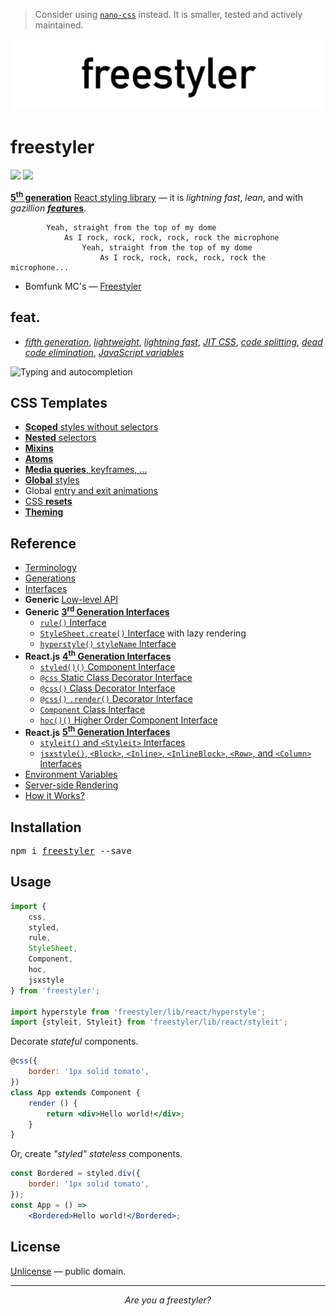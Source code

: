 > Consider using [`nano-css`](https://github.com/streamich/nano-css) instead. It is smaller, tested and actively maintained.

![libreact logo](./docs/assets/freestyler.png)

# freestyler

[![][npm-badge]][npm-url] [![][travis-badge]][travis-url]

[**5<sup>th</sup> generation**](./docs/en/generations.md) [React styling library][npm-url] &mdash;
it is *lightning fast*, *lean*, and with *gazillion* [__*feat*ures__](#feat).

```
        Yeah, straight from the top of my dome
            As I rock, rock, rock, rock, rock the microphone
                Yeah, straight from the top of my dome
                    As I rock, rock, rock, rock, rock the microphone...
```

- Bomfunk MC's &mdash; [Freestyler](https://www.youtube.com/watch?v=ymNFyxvIdaM)


## feat.

- *[fifth generation](./docs/en/feat/fifth-generation.md)*, *[lightweight](./docs/en/feat/lightweight.md)*, *[lightning fast](./docs/en/feat/fast.md)*, *[JIT CSS](./docs/en/feat/jit-css.md)*, *[code splitting](./docs/en/feat/code-splitting.md)*, *[dead code elimination](./docs/en/feat/dead-code-elimination.md)*, *[JavaScript variables](./docs/en/feat/variables.md)*

![Typing and autocompletion](./docs/assets/typing.gif)

## CSS Templates

- [__Scoped__ styles without selectors](./docs/en/feat/scoped.md)
- [__Nested__ selectors](./docs/en/feat/nesting.md)
- __[Mixins](./docs/en/feat/mixins.md)__
- __[Atoms](./docs/en/feat/atoms.md)__
- [__Media queries__, keyframes, ...](./docs/en/feat/media.md)
- [__Global__ styles](./docs/en/feat/global.md)
- Global [entry and exit animations](./docs/en/animation.md)
- [CSS __resets__](./docs/en/feat/resets.md)
- __[Theming](./docs/en/feat/theming.md)__


## Reference

- [Terminology](./docs/en/terminology.md)
- [Generations](./docs/en/generations.md)
- [Interfaces](./docs/en/interfaces.md)
- __Generic__ [Low-level API](./docs/en/low-level-api.md)
- __Generic__ [__3<sup>rd</sup> Generation Interfaces__](./docs/en/3rd-gen.md)
    - [`rule()` Interface](./docs/en/rule.md)
    - [`StyleSheet.create()` Interface](./docs/en/StyleSheet.md) with lazy rendering
    - [`hyperstyle()` `styleName` Interface](./docs/en/hyperstyle.md)
- __React.js__ [__4<sup>th</sup> Generation Interfaces__](./docs/en/4th-gen.md)
    - [`styled()()` Component Interface](./docs/en/styled.md)
    - [`@css` Static Class Decorator Interface](./docs/en/css-static-class-decorator.md)
    - [`@css()` Class Decorator Interface](./docs/en/css-class-decorator.md)
    - [`@css()` `.render()` Decorator Interface](./docs/en/css-render-decorator.md)
    - [`Component` Class Interface](./docs/en/component-class.md)
    - [`hoc()()` Higher Order Component Interface](./docs/en/hoc-generator.md)
- __React.js__ [__5<sup>th</sup> Generation Interfaces__](./docs/en/5th-gen.md)
    - [`styleit()` and `<Styleit>` Interfaces](./docs/en/styleit.md)
    - [`jsxstyle()`, `<Block>`, `<Inline>`, `<InlineBlock>`, `<Row>`, and `<Column>` Interfaces](./docs/en/jsxstyle.md)
- [Environment Variables](./docs/en/env-vars.md)
- [Server-side Rendering](./docs/en/ssr.md)
- [How it Works?](./docs/en/how-it-works.md)


## Installation

<pre>
npm i <a href="https://www.npmjs.com/package/freestyler">freestyler</a> --save
</pre>


## Usage

```js
import {
    css,
    styled,
    rule,
    StyleSheet,
    Component,
    hoc,
    jsxstyle
} from 'freestyler';

import hyperstyle from 'freestyler/lib/react/hyperstyle';
import {styleit, Styleit} from 'freestyler/lib/react/styleit';
```

Decorate *stateful* components.

```jsx
@css({
    border: '1px solid tomato',
})
class App extends Component {
    render () {
        return <div>Hello world!</div>;
    }
}
```

Or, create *"styled" stateless* components.

```jsx
const Bordered = styled.div({
    border: '1px solid tomato',
});
const App = () =>
    <Bordered>Hello world!</Bordered>;
```


## License

[Unlicense](./docs/en/LICENSE.md) &mdash; public domain.


-------

<div style="text-align:center"><center><i>Are you a freestyler?</i></center></div>


[npm-url]: https://www.npmjs.com/package/freestyler
[npm-badge]: https://img.shields.io/npm/v/freestyler.svg
[travis-url]: https://travis-ci.org/streamich/freestyler
[travis-badge]: https://travis-ci.org/streamich/freestyler.svg?branch=master

